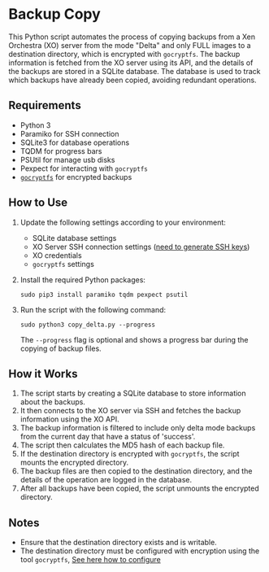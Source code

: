 # Backup Copy

This Python script automates the process of copying backups from a Xen Orchestra (XO) server from the mode "Delta" and only FULL images to a destination directory, which is encrypted with `gocryptfs`. The backup information is fetched from the XO server using its API, and the details of the backups are stored in a SQLite database. The database is used to track which backups have already been copied, avoiding redundant operations.

## Requirements

- Python 3
- Paramiko for SSH connection
- SQLite3 for database operations
- TQDM for progress bars
- PSUtil for manage usb disks
- Pexpect for interacting with `gocryptfs`
- [`gocryptfs`](https://github.com/rfjakob/gocryptfs/tree/master) for encrypted backups


## How to Use

1. Update the following settings according to your environment:

    - SQLite database settings
    - XO Server SSH connection settings ([need to generate SSH keys](ssh.md))
    - XO credentials
    - `gocryptfs` settings

2. Install the required Python packages:

    ```
    sudo pip3 install paramiko tqdm pexpect psutil
    ```

3. Run the script with the following command:

    ```
    sudo python3 copy_delta.py --progress
    ```

    The `--progress` flag is optional and shows a progress bar during the copying of backup files.

## How it Works

1. The script starts by creating a SQLite database to store information about the backups.
2. It then connects to the XO server via SSH and fetches the backup information using the XO API.
3. The backup information is filtered to include only delta mode backups from the current day that have a status of 'success'.
4. The script then calculates the MD5 hash of each backup file.
5. If the destination directory is encrypted with `gocryptfs`, the script mounts the encrypted directory.
6. The backup files are then copied to the destination directory, and the details of the operation are logged in the database.
7. After all backups have been copied, the script unmounts the encrypted directory.

## Notes

- Ensure that the destination directory exists and is writable.
- The destination directory must be configured with encryption using the tool `gocryptfs`, [See here how to configure](gocryptfs.md)
